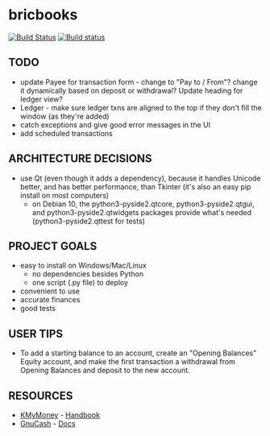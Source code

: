 bricbooks
=========

[![Build Status](https://travis-ci.com/bcail/bricbooks.svg?branch=master)](https://travis-ci.com/github/bcail/bricbooks)
[![Build status](https://ci.appveyor.com/api/projects/status/ut4xroc2jymlhik7?svg=true)](https://ci.appveyor.com/project/bcail/bricbooks)


TODO
----
- update Payee for transaction form - change to "Pay to / From"? change it dynamically based on deposit or withdrawal? Update heading for ledger view?
- Ledger - make sure ledger txns are aligned to the top if they don't fill the window (as they're added)
- catch exceptions and give good error messages in the UI
- add scheduled transactions

ARCHITECTURE DECISIONS
----------------------
- use Qt (even though it adds a dependency), because it handles Unicode better, and has better performance, than Tkinter (it's also an easy pip install on most computers)
    - on Debian 10, the python3-pyside2.qtcore, python3-pyside2.qtgui, and python3-pyside2.qtwidgets packages provide what's needed (python3-pyside2.qttest for tests)

PROJECT GOALS
-------------
- easy to install on Windows/Mac/Linux
  * no dependencies besides Python
  * one script (.py file) to deploy
- convenient to use
- accurate finances
- good tests

USER TIPS
---------
- To add a starting balance to an account, create an "Opening Balances" Equity account, and make the first transaction a withdrawal from Opening Balances and deposit to the new account.

RESOURCES
---------
- [KMyMoney](https://kmymoney.org/) - [Handbook](https://docs.kde.org/stable5/en/extragear-office/kmymoney/index.html)
- [GnuCash](https://www.gnucash.org/) - [Docs](https://www.gnucash.org/docs.phtml)

